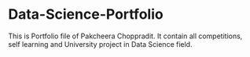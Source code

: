 # Data-Science-Portfolio

This is Portfolio file of Pakcheera Choppradit. It contain all competitions, self learning and University project in Data Science field.  
